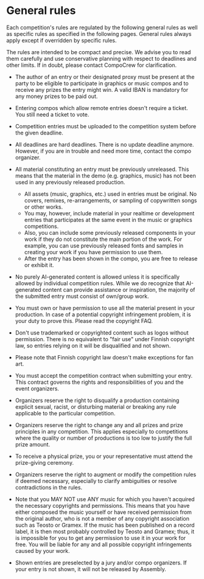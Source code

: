 # General rules

Each competition's rules are regulated by the following general rules as well as specific rules as specified in the following pages. General rules always apply except if overridden by specific rules.

The rules are intended to be compact and precise. We advise you to read them carefully and use conservative planning with respect to deadlines and other limits. If in doubt, please contact CompoCrew for clarification.

- The author of an entry or their designated proxy must be present at the party to be eligible to participate in graphics or music compos and to receive any prizes the entry might win. A valid IBAN is mandatory for any money prizes to be paid out.

- Entering compos which allow remote entries doesn't require a ticket. You still need a ticket to vote.

- Competition entries must be uploaded to the competition system before the given deadline.

- All deadlines are hard deadlines. There is no update deadline anymore. However, if you are in trouble and need more time, contact the compo organizer.

- All material constituting an entry must be previously unreleased. This means that the material in the demo (e.g. graphics, music) has not been used in any previously released production.
  - All assets (music, graphics, etc.) used in entries must be original. No covers, remixes, re-arrangements, or sampling of copywritten songs or other works.
  - You may, however, include material in your realtime or development entries that participates at the same event in the music or graphics competitions.
  - Also, you can include some previously released components in your work if they do not constitute the main portion of the work. For example, you can use previously released fonts and samples in creating your work if you have permission to use them.
  - After the entry has been shown in the compo, you are free to release or exhibit it.

- No purely AI-generated content is allowed unless it is specifically allowed by individual competition rules. While we do recognize that AI-generated content can provide assistance or inspiration, the majority of the submitted entry must consist of own/group work.

- You must own or have permission to use all the material present in your production. In case of a potential copyright infringement problem, it is your duty to prove this. Please read the copyright FAQ.
- Don't use trademarked or copyrighted content such as logos without permission. There is no equivalent to "fair use" under Finnish copyright law, so entries relying on it will be disqualified and not shown.
- Please note that Finnish copyright law doesn't make exceptions for fan art.

- You must accept the competition contract when submitting your entry. This contract governs the rights and responsibilities of you and the event organizers.

- Organizers reserve the right to disqualify a production containing explicit sexual, racist, or disturbing material or breaking any rule applicable to the particular competition.
- Organizers reserve the right to change any and all prizes and prize principles in any competition. This applies especially to competitions where the quality or number of productions is too low to justify the full prize amount.
- To receive a physical prize, you or your representative must attend the prize-giving ceremony.

- Organizers reserve the right to augment or modify the competition rules if deemed necessary, especially to clarify ambiguities or resolve contradictions in the rules.
- Note that you MAY NOT use ANY music for which you haven't acquired the necessary copyrights and permissions. This means that you have either composed the music yourself or have received permission from the original author, who is not a member of any copyright association such as Teosto or Gramex. If the music has been published on a record label, it is then most probably controlled by Teosto and Gramex; thus, it is impossible for you to get any permission to use it in your work for free. You will be liable for any and all possible copyright infringements caused by your work.

- Shown entries are preselected by a jury and/or compo organizers. If your entry is not shown, it will not be released by Assembly.